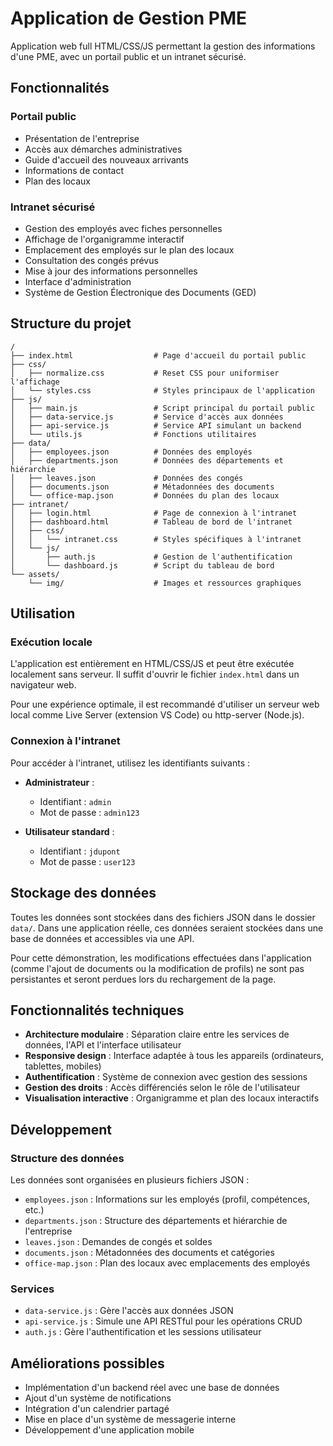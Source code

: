# Application de Gestion PME

Application web full HTML/CSS/JS permettant la gestion des informations d'une PME, avec un portail public et un intranet sécurisé.

## Fonctionnalités

### Portail public
- Présentation de l'entreprise
- Accès aux démarches administratives
- Guide d'accueil des nouveaux arrivants
- Informations de contact
- Plan des locaux

### Intranet sécurisé
- Gestion des employés avec fiches personnelles
- Affichage de l'organigramme interactif
- Emplacement des employés sur le plan des locaux
- Consultation des congés prévus
- Mise à jour des informations personnelles
- Interface d'administration
- Système de Gestion Électronique des Documents (GED)

## Structure du projet

```
/
├── index.html                  # Page d'accueil du portail public
├── css/
│   ├── normalize.css           # Reset CSS pour uniformiser l'affichage
│   └── styles.css              # Styles principaux de l'application
├── js/
│   ├── main.js                 # Script principal du portail public
│   ├── data-service.js         # Service d'accès aux données
│   ├── api-service.js          # Service API simulant un backend
│   └── utils.js                # Fonctions utilitaires
├── data/
│   ├── employees.json          # Données des employés
│   ├── departments.json        # Données des départements et hiérarchie
│   ├── leaves.json             # Données des congés
│   ├── documents.json          # Métadonnées des documents
│   └── office-map.json         # Données du plan des locaux
├── intranet/
│   ├── login.html              # Page de connexion à l'intranet
│   ├── dashboard.html          # Tableau de bord de l'intranet
│   ├── css/
│   │   └── intranet.css        # Styles spécifiques à l'intranet
│   └── js/
│       ├── auth.js             # Gestion de l'authentification
│       └── dashboard.js        # Script du tableau de bord
└── assets/
    └── img/                    # Images et ressources graphiques
```

## Utilisation

### Exécution locale

L'application est entièrement en HTML/CSS/JS et peut être exécutée localement sans serveur. Il suffit d'ouvrir le fichier `index.html` dans un navigateur web.

Pour une expérience optimale, il est recommandé d'utiliser un serveur web local comme Live Server (extension VS Code) ou http-server (Node.js).

### Connexion à l'intranet

Pour accéder à l'intranet, utilisez les identifiants suivants :

- **Administrateur** :
  - Identifiant : `admin`
  - Mot de passe : `admin123`

- **Utilisateur standard** :
  - Identifiant : `jdupont`
  - Mot de passe : `user123`

## Stockage des données

Toutes les données sont stockées dans des fichiers JSON dans le dossier `data/`. Dans une application réelle, ces données seraient stockées dans une base de données et accessibles via une API.

Pour cette démonstration, les modifications effectuées dans l'application (comme l'ajout de documents ou la modification de profils) ne sont pas persistantes et seront perdues lors du rechargement de la page.

## Fonctionnalités techniques

- **Architecture modulaire** : Séparation claire entre les services de données, l'API et l'interface utilisateur
- **Responsive design** : Interface adaptée à tous les appareils (ordinateurs, tablettes, mobiles)
- **Authentification** : Système de connexion avec gestion des sessions
- **Gestion des droits** : Accès différenciés selon le rôle de l'utilisateur
- **Visualisation interactive** : Organigramme et plan des locaux interactifs

## Développement

### Structure des données

Les données sont organisées en plusieurs fichiers JSON :

- `employees.json` : Informations sur les employés (profil, compétences, etc.)
- `departments.json` : Structure des départements et hiérarchie de l'entreprise
- `leaves.json` : Demandes de congés et soldes
- `documents.json` : Métadonnées des documents et catégories
- `office-map.json` : Plan des locaux avec emplacements des employés

### Services

- `data-service.js` : Gère l'accès aux données JSON
- `api-service.js` : Simule une API RESTful pour les opérations CRUD
- `auth.js` : Gère l'authentification et les sessions utilisateur

## Améliorations possibles

- Implémentation d'un backend réel avec une base de données
- Ajout d'un système de notifications
- Intégration d'un calendrier partagé
- Mise en place d'un système de messagerie interne
- Développement d'une application mobile
